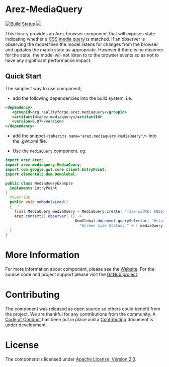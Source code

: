 # Arez-MediaQuery

[![Build Status](https://secure.travis-ci.org/arez/arez-mediaquery.svg?branch=master)](http://travis-ci.org/arez/arez-mediaquery)
[<img src="https://img.shields.io/maven-central/v/org.realityforge.arez.mediaquery/arez-mediaquery.svg?label=latest%20release"/>](http://search.maven.org/#search%7Cga%7C1%7Cg%3A%22org.realityforge.arez.mediaquery%22)

This library provides an Arez browser component that will exposes state indicating whether
a [CSS media query](https://developer.mozilla.org/en-US/docs/Web/CSS/Media_Queries) is matched.
If an observer is observing the model then the model listens for changes from the browser and updates the match state
as appropriate. However if there is no observer for the state, the model will not listen to to the browser events so
as not to have any significant performance impact.

## Quick Start

The simplest way to use component;

* add the following dependencies into the build system. i.e.

```xml
<dependency>
   <groupId>org.realityforge.arez.mediaquery</groupId>
   <artifactId>arez-mediaquery</artifactId>
   <version>0.07</version>
</dependency>
```

* add the snippet `<inherits name="arez.mediaquery.MediaQuery"/>` into the .gwt.xml file.

* Use the `MediaQuery` component. eg.

```java
import arez.Arez;
import arez.mediaquery.MediaQuery;
import com.google.gwt.core.client.EntryPoint;
import elemental2.dom.DomGlobal;

public class MediaQueryExample
  implements EntryPoint
{
  @Override
  public void onModuleLoad()
  {
    final MediaQuery mediaQuery = MediaQuery.create( "(max-width: 600px)" );
    Arez.context().observer( () ->
                               DomGlobal.document.querySelector( "#status" ).textContent =
                                 "Screen size Status: " + ( mediaQuery.matches() ? "Narrow" : "Wide" ) );
  }
}
 ```

# More Information

For more information about component, please see the [Website](https://arez.github.io/mediaquery). For the
source code and project support please visit the [GitHub project](https://github.com/arez/arez-mediaquery).

# Contributing

The component was released as open source so others could benefit from the project. We are thankful for any
contributions from the community. A [Code of Conduct](CODE_OF_CONDUCT.md) has been put in place and
a [Contributing](CONTRIBUTING.md) document is under development.

# License

The component is licensed under [Apache License, Version 2.0](LICENSE).
